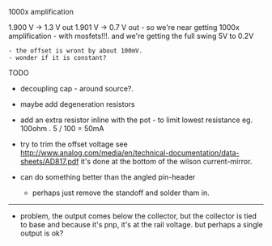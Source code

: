 
1000x amplification

  1.900 V -> 1.3 V out
  1.901 V -> 0.7 V out - so we're near getting 1000x amplification - with mosfets!!!.
    and we're getting the full swing 5V to 0.2V 
    
    - the offset is wront by about 100mV. 
    - wonder if it is constant?


TODO
- decoupling cap - around source?. 

- maybe add degeneration resistors

- add an extra resistor inline with the pot - to limit lowest resistance eg. 100ohm . 5 / 100 = 50mA   

- try to trim the offset voltage 
    see http://www.analog.com/media/en/technical-documentation/data-sheets/AD817.pdf
    it's done at the bottom of the wilson current-mirror.

- can do something better than the angled pin-header
    - perhaps just remove the standoff and solder tham in. 


----

- problem, the output comes below the collector, but the collector is tied to base
    and because it's pnp, it's at the rail voltage.
    but perhaps a single output is ok?



